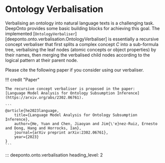 # Ontology Verbalisation

Verbalising an ontology into natural language texts is a challenging task. $\textsf{DeepOnto}$ provides some basic building blocks for achieving this goal. The implemented [`OntologyVerbaliser`][deeponto.onto.verbalisation.OntologyVerbaliser] is essentially a recursive concept verbaliser that first splits a complex concept $C$ into a sub-formula tree, verbalising the leaf nodes (atomic concepts or object properties) by their names, then merging the verbalised child nodes according to the logical pattern at their parent node. 

Please cite the following paper if you consider using our verbaliser.

!!! credit "Paper"

    The recursive concept verbaliser is proposed in the paper:
    [Language Model Analysis for Ontology Subsumption Inference](https://arxiv.org/abs/2302.06761).

    ```
    @article{he2023language,
        title={Language Model Analysis for Ontology Subsumption Inference},
        author={He, Yuan and Chen, Jiaoyan and Jim{\'e}nez-Ruiz, Ernesto and Dong, Hang and Horrocks, Ian},
        journal={arXiv preprint arXiv:2302.06761},
        year={2023}
    }
    ```


::: deeponto.onto.verbalisation
    heading_level: 2
